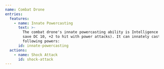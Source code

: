 ```yaml
---
name: Combat Drone
entries:
  features:
    - name: Innate Powercasting
      text: >-
        The combat drone's innate powercasting ability is Intelligence (power
        save DC 10, +2 to hit with power attacks). It can innately cast the
        following powers:
      id: innate-powercasting
  actions:
    - name: Shock Attack
      id: shock-attack
---
```

